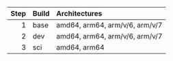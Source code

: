
| Step | Build | Architectures |
| ---: | :---- | :------------ |
| 1    | base  | amd64, arm64, arm/v/6, arm/v/7 |
| 2    | dev   | amd64, arm64, arm/v/6, arm/v/7 |
| 3    | sci   | amd64, arm64 |
